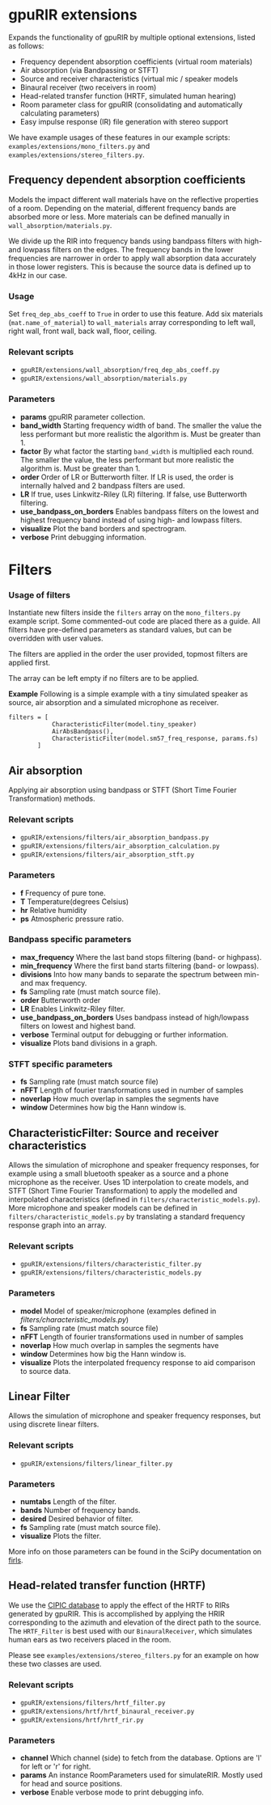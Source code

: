 # gpuRIR extensions
Expands the functionality of gpuRIR by multiple optional extensions, listed as follows:

* Frequency dependent absorption coefficients (virtual room materials)
* Air absorption (via Bandpassing or STFT)
* Source and receiver characteristics (virtual mic / speaker models
* Binaural receiver (two receivers in room)
* Head-related transfer function (HRTF, simulated human hearing)
* Room parameter class for gpuRIR (consolidating and automatically calculating parameters)
* Easy impulse response (IR) file generation with stereo support

We have example usages of these features in our example scripts:
`examples/extensions/mono_filters.py` and `examples/extensions/stereo_filters.py`.

## Frequency dependent absorption coefficients

Models the impact different wall materials have on the reflective properties of a room. Depending on the material, different frequency bands are absorbed more or less. More materials can be defined manually in `wall_absorption/materials.py`.

We divide up the RIR into frequency bands using bandpass filters with high- and
lowpass filters on the edges. The frequency bands in the lower frequencies are
narrower in order to apply wall absorption data accurately in those lower
registers. This is because the source data is defined up to 4kHz in our case.

### Usage
Set `freq_dep_abs_coeff` to `True` in order to use this feature.
Add six materials (`mat.name_of_material`) to `wall_materials` array corresponding to left wall, right wall, front wall, back wall, floor, ceiling.

### Relevant scripts 

* `gpuRIR/extensions/wall_absorption/freq_dep_abs_coeff.py`
* `gpuRIR/extensions/wall_absorption/materials.py`

### Parameters
* **params** gpuRIR parameter collection.
* **band_width** Starting frequency width of band. The smaller the value the less performant but more realistic the algorithm is. Must be greater than 1.
* **factor** By what factor the starting `band_width` is multiplied each round. The smaller the value, the less performant but more realistic the algorithm is. Must be greater than 1.
* **order** Order of LR or Butterworth filter. If LR is used, the order is internally halved and 2 bandpass filters are used.
* **LR** If true, uses Linkwitz-Riley (LR) filtering. If false, use Butterworth filtering. 
* **use_bandpass_on_borders** Enables bandpass filters on the lowest and highest frequency band instead of using high- and lowpass filters.
* **visualize** Plot the band borders and spectrogram.
* **verbose** Print debugging information.

# Filters
### Usage of filters
Instantiate new filters inside the `filters` array on the `mono_filters.py` example script. Some commented-out code are placed there as a guide. All filters have pre-defined parameters as standard values, but can be overridden with user values.

The filters are applied in the order the user provided, topmost filters are applied first.

The array can be left empty if no filters are to be applied.

**Example**
Following is a simple example with a tiny simulated speaker as source, air absorption and a simulated microphone as receiver.
```
filters = [
            CharacteristicFilter(model.tiny_speaker)
            AirAbsBandpass(),
            CharacteristicFilter(model.sm57_freq_response, params.fs)
        ]
```

## Air absorption
Applying air absorption using bandpass or STFT (Short Time Fourier Transformation) methods.

### Relevant scripts 

* `gpuRIR/extensions/filters/air_absorption_bandpass.py`
* `gpuRIR/extensions/filters/air_absorption_calculation.py`
* `gpuRIR/extensions/filters/air_absorption_stft.py`

### Parameters
* **f** Frequency of pure tone.
* **T** Temperature(degrees Celsius)
* **hr** Relative humidity
* **ps** Atmospheric pressure ratio. 

### Bandpass specific parameters
* **max_frequency** Where the last band stops filtering (band- or highpass).
* **min_frequency** Where the first band starts filtering (band- or lowpass).
* **divisions** Into how many bands to separate the spectrum between min- and max frequency.
* **fs** Sampling rate (must match source file).
* **order** Butterworth order
* **LR** Enables Linkwitz-Riley filter.
* **use_bandpass_on_borders** Uses bandpass instead of high/lowpass filters on lowest and highest band.
* **verbose** Terminal output for debugging or further information.
* **visualize** Plots band divisions in a graph.

### STFT specific parameters
* **fs** Sampling rate (must match source file)
* **nFFT** Length of fourier transformations used in number of samples
* **noverlap** How much overlap in samples the segments have
* **window** Determines how big the Hann window is.

## CharacteristicFilter: Source and receiver characteristics
Allows the simulation of microphone and speaker frequency responses, for example using a small bluetooth speaker as a source and a phone microphone as the receiver. 
Uses 1D interpolation to create models, and STFT (Short Time Fourier Transformation) to apply the modelled and interpolated characteristics (defined in `filters/characteristic_models.py`). More microphone and speaker models can be defined in `filters/characteristic_models.py` by translating a standard frequency response graph into an array.

### Relevant scripts

* `gpuRIR/extensions/filters/characteristic_filter.py`
* `gpuRIR/extensions/filters/characteristic_models.py`

### Parameters
* **model** Model of speaker/microphone (examples defined in *filters/characteristic_models.py*)
* **fs** Sampling rate (must match source file)
* **nFFT** Length of fourier transformations used in number of samples
* **noverlap** How much overlap in samples the segments have
* **window** Determines how big the Hann window is.
* **visualize** Plots the interpolated frequency response to aid comparison to source data.

## Linear Filter

Allows the simulation of microphone and speaker frequency responses, but using discrete linear filters.

### Relevant scripts

* `gpuRIR/extensions/filters/linear_filter.py`

### Parameters
* **numtabs** Length of the filter.
* **bands** Number of frequency bands.
* **desired** Desired behavior of filter.
* **fs** Sampling rate (must match source file).
* **visualize** Plots the filter.

More info on those parameters can be found in the SciPy documentation on [firls](https://docs.scipy.org/doc/scipy/reference/generated/scipy.signal.firls.html).

## Head-related transfer function (HRTF)

We use the [CIPIC
database](https://www.ece.ucdavis.edu/cipic/spatial-sound/hrtf-data/) to apply
the effect of the HRTF to RIRs generated by gpuRIR. This is accomplished by
applying the HRIR corresponding to the azimuth and elevation of the direct path
to the source. The `HRTF_Filter` is best used with our `BinauralReceiver`,
which simulates human ears as two receivers placed in the room.

Please see `examples/extensions/stereo_filters.py` for an example on how these two classes
are used.

### Relevant scripts

* `gpuRIR/extensions/filters/hrtf_filter.py`
* `gpuRIR/extensions/hrtf/hrtf_binaural_receiver.py`
* `gpuRIR/extensions/hrtf/hrtf_rir.py`

### Parameters
* **channel** Which channel (side) to fetch from the database. Options are 'l' for left or 'r' for right.
* **params** An instance RoomParameters used for simulateRIR. Mostly used for head and source positions.
* **verbose** Enable verbose mode to print debugging info.

